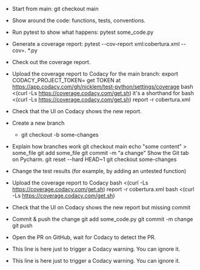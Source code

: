 * Start from main:
  git checkout main

-   Show around the code: functions, tests, conventions.

-   Run pytest to show what happens:
  pytest some_code.py

-   Generate a coverage report:
  pytest --cov-report xml:cobertura.xml --cov=. *.py

-   Check out the coverage report.

-   Upload the coverage report to Codacy for the main branch:
  export CODACY_PROJECT_TOKEN=<TOKEN>
    get TOKEN at https://app.codacy.com/gh/nicklem/test-python/settings/coverage
  bash <(curl -Ls https://coverage.codacy.com/get.sh)
    it's a shorthand for bash <(curl -Ls https://coverage.codacy.com/get.sh) report -r cobertura.xml

-   Check that the UI on Codacy shows the new report.

-   Create a new branch
    -   git checkout -b some-changes

-   Explain how branches work
  git checkout main 
  echo "some content" > some_file
  git add some_file
  git commit -m "a change"
    Show the Git tab on Pycharm.
  git reset --hard HEAD~1
  git checkout some-changes

-   Change the test results (for example, by adding an untested function)

-   Upload the coverage report to Codacy
  bash <(curl -Ls https://coverage.codacy.com/get.sh) report -r cobertura.xml
  bash <(curl -Ls https://coverage.codacy.com/get.sh)

-   Check that the UI on Codacy shows the new report but missing commit

-   Commit & push the change
  git add some_code.py
  git commit -m change
  git push

-   Open the PR on GitHub, wait for Codacy to detect the PR.

-   This line is here just to trigger a Codacy warning. You can ignore it.

* This line is here just to trigger a Codacy warning. You can ignore it.

